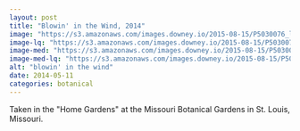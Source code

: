 ```yaml
---
layout: post
title: "Blowin' in the Wind, 2014"
image: "https://s3.amazonaws.com/images.downey.io/2015-08-15/P5030076_large.jpg"
image-lq: "https://s3.amazonaws.com/images.downey.io/2015-08-15/P5030076_large_lq.jpg"
image-med: "https://s3.amazonaws.com/images.downey.io/2015-08-15/P5030076_medium.jpg"
image-med-lq: "https://s3.amazonaws.com/images.downey.io/2015-08-15/P5030076_medium_lq.jpg"
alt: "blowin' in the wind"
date: 2014-05-11
categories: botanical
---
```


Taken in the "Home Gardens" at the Missouri Botanical Gardens in St. Louis, Missouri.

